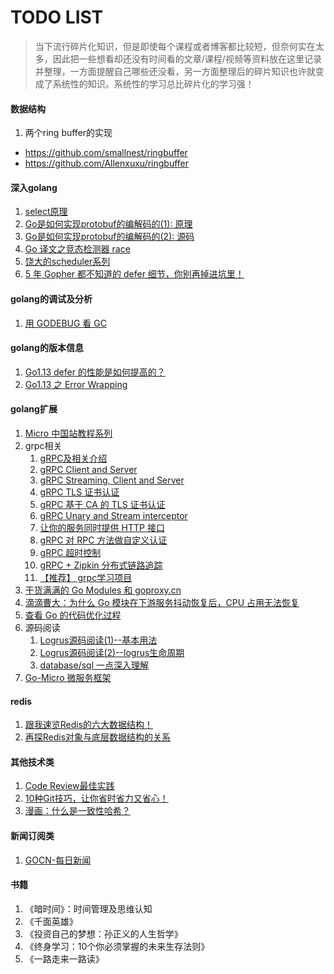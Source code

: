 # TODO LIST

> 当下流行碎片化知识，但是即使每个课程或者博客都比较短，但奈何实在太多，因此把一些想看却还没有时间看的文章/课程/视频等资料放在这里记录并整理，一方面提醒自己哪些还没看，另一方面整理后的碎片知识也许就变成了系统性的知识。系统性的学习总比碎片化的学习强！

#### 数据结构
1. 两个ring buffer的实现
  - https://github.com/smallnest/ringbuffer
  - https://github.com/Allenxuxu/ringbuffer

#### 深入golang
1. [select原理](https://mp.weixin.qq.com/s?__biz=MzUzMjk0ODI0OA==&mid=2247483732&idx=1&sn=7eca3285276f9e7614ac20ae08805b5a&chksm=faaa3523cdddbc35bb992c3bc3b1608f7cfebf3ce43401f0df4e87effdf58193cd2c6653b1d5&mpshare=1&scene=24&srcid=0904jYtswBdcxmrNeI8GKdKH&sharer_sharetime=1567532080258&sharer_shareid=f5e47e146b50b09fca018057d1452bcd&key=e569ae84dd481d07f85a13fefd00aa8a52f7c57c85f327e2a5f88ace4fa309f865ad0a53ea996bc3270566204fca7f50d9987f033192a92edd39d1d311543542fd6819c43522cd032d5c981d9ce2dec6&ascene=14&uin=MjEwMjA3MTA2NQ%3D%3D&devicetype=Windows+10&version=62060834&lang=zh_CN&pass_ticket=R7gtyq4ShZYwJgyj%2FYXaxsLmh40yuZ9uIZiA3hVA%2BZv0MfrGmFjE%2F1YakT1725DU)
2. [Go是如何实现protobuf的编解码的(1): 原理](https://mp.weixin.qq.com/s?__biz=Mzg3MTA0NDQ1OQ==&mid=2247483962&idx=1&sn=cd099a59b3e2ed2d3b703d22c342420d&chksm=ce85c63ef9f24f2840f5f2682c9f720a20c0bd3c1364ac26d73b6f0a14828ff64bce13c87649&mpshare=1&scene=1&srcid=&sharer_sharetime=1567830487273&sharer_shareid=809f56b7015080ad6ccaa86b44668d0d&key=cf5b62dfad07411d207b9060dfcc28571b5bf34a47fd24f5dbb50b242952bcd6e8d3decab044e76bd70dcb67626817e8e935fe0aad36bc969423a379e58f320e3c2cc5d006943b97d310bf65be27de11&ascene=14&uin=MjEwMjA3MTA2NQ%3D%3D&devicetype=Windows+10&version=62060834&lang=zh_CN&pass_ticket=MnJEMkpzTMy9OiVp7GaTUeMpO1xyBThSfzBpdiUHQxLkK2vHGYgCtxxwKY2gwcnl)
3. [Go是如何实现protobuf的编解码的(2): 源码](https://mp.weixin.qq.com/s?__biz=Mzg3MTA0NDQ1OQ==&mid=2247483967&idx=1&sn=66795ed9221aa068e7d22965a2d65c80&chksm=ce85c63bf9f24f2dbdaa3d542be65db804c1ba10344c0d096bfef1053176b47af0a3c86745e2&mpshare=1&scene=1&srcid=&sharer_sharetime=1567904168255&sharer_shareid=d4327b643a49d77dba82ac9630233b4f&key=2bbffe7bbfb7d31b5af464700b4977b5a6f4306ca79488ff25fc9471e95a1659cf3283f54f48db96b75ee1a18cae8da7a321678e25d1154d498b80511fdff54a78c424724eb335a32414760396be6809&ascene=1&uin=MjEwMjA3MTA2NQ%3D%3D&devicetype=Windows+10&version=62060834&lang=zh_CN&pass_ticket=8WUrobpuNrPfm7HKsv6WrWfNSgJJZSezzge9EW%2Fpe6px7oD6QI4EuXBlCUpglQQ2)
3. [Go 译文之竞态检测器 race](https://mp.weixin.qq.com/s?__biz=MzI0MzE2NTY2MA==&mid=2649940632&idx=1&sn=bcb0bbfe92f47c567799516259cb1d59&chksm=f177722bc600fb3d9c388677d0343c5ed20b61f8ea9e3546af7a62f5e8b07ab10f0326997f94&mpshare=1&scene=24&srcid=&sharer_sharetime=1567775932262&sharer_shareid=f5e47e146b50b09fca018057d1452bcd&key=d67a32a1db8c2139adf8601428cd8cd514fee89cb39316c3b7ced4c34060d9934bf4fbd4983f8881722cbe7751a136d1dae8cccc5c4032eebeb488a2e206a7ee115f60ce809e607006523e004a3873f1&ascene=14&uin=MjEwMjA3MTA2NQ%3D%3D&devicetype=Windows+10&version=62060834&lang=zh_CN&pass_ticket=MnJEMkpzTMy9OiVp7GaTUeMpO1xyBThSfzBpdiUHQxLkK2vHGYgCtxxwKY2gwcnl)
4. [饶大的scheduler系列](https://mp.weixin.qq.com/s?__biz=MjM5MDUwNTQwMQ==&mid=2257483897&idx=1&sn=03a195cdcbaaa57bc1950e0d8b565e7d&chksm=a53918af924e91b963d694925ae502450d49d68e8a9d3459294302557e2ed0a027b42ae20b7c&mpshare=1&scene=1&srcid=&sharer_sharetime=1567388640887&sharer_shareid=4317d953c0b80e400bcd56fdb955a3af&key=d67a32a1db8c21395e5534907e4e35b9a90d6b84ae38ff0ea33982b5f81e09ddf30240a50103266c4b9c8843d8362e2238f00964e6f84a892d813619d221df87e14b6fb451c5de255fdf21e88ea84d6c&ascene=1&uin=MjEwMjA3MTA2NQ%3D%3D&devicetype=Windows+10&version=62060834&lang=zh_CN&pass_ticket=MnJEMkpzTMy9OiVp7GaTUeMpO1xyBThSfzBpdiUHQxLkK2vHGYgCtxxwKY2gwcnl)
5. [5 年 Gopher 都不知道的 defer 细节，你别再掉进坑里！](https://mp.weixin.qq.com/s?__biz=MzI2MDA1MTcxMg==&mid=2648466918&idx=2&sn=151a8135f22563b7b97bf01ff480497b&chksm=f2474389c530ca9f3dc2ae1124e4e5ed3db4c45096924265bccfcb8908a829b9207b0dd26047&mpshare=1&scene=1&srcid=&sharer_sharetime=1568076039505&sharer_shareid=aabf407a53b68b7378a4b2b1c206899e&key=cf5b62dfad07411d2b972e8a26a51f4eb9177b50b67b494fe72f78208346633a078c4ae4b7d0f991669dda93b4ad14b472c227bf7c589f7afe1e467c6ac1aee03d3a85d6c37ed5dc1cea448970c6d041&ascene=14&uin=MjEwMjA3MTA2NQ%3D%3D&devicetype=Windows+10&version=62060834&lang=zh_CN&pass_ticket=H7vHrl0oPGzlWUNHrC2S96YOphNs%2BuM79UwJjNfT04LcGzrnfUZa%2FZk7O3Scj9%2Fz)

#### golang的调试及分析
1. [用 GODEBUG 看 GC](https://mp.weixin.qq.com/s?__biz=MzU3Mzk5OTk1OQ==&mid=2247483679&idx=1&sn=aac06a80e7b469bedfff3e1b51e25d41&chksm=fd385f27ca4fd631161229e61b4e34e55b14e47a342d312ae5d906e55f13155fea910dfad9a2&mpshare=1&scene=1&srcid=&sharer_sharetime=1567347172289&sharer_shareid=809f56b7015080ad6ccaa86b44668d0d#rd)

#### golang的版本信息
1. [Go1.13 defer 的性能是如何提高的？](https://mp.weixin.qq.com/s?__biz=MzU3Mzk5OTk1OQ==&mid=2247483707&idx=1&sn=9e13518823310cb79d540383e93e8bc8&chksm=fd385f03ca4fd615a9c06d2b61864cc91ab3071767e46116203f31888ffb3cf6980bed45f918&mpshare=1&scene=1&srcid=&sharer_sharetime=1567836859547&sharer_shareid=809f56b7015080ad6ccaa86b44668d0d&key=8808a99ca3b21607ecf26b5ccbc79071041e148034efcf59ca04faaa6505080e10d64d58410f62477dce89013dcb3243e439e89716282ea19777c5c67f2b1e030523b4b519765141729a05f4a2881849&ascene=1&uin=MjEwMjA3MTA2NQ%3D%3D&devicetype=Windows+10&version=62060834&lang=zh_CN&pass_ticket=MnJEMkpzTMy9OiVp7GaTUeMpO1xyBThSfzBpdiUHQxLkK2vHGYgCtxxwKY2gwcnl)
2. [Go1.13 之 Error Wrapping](https://mp.weixin.qq.com/s?__biz=MzIyMTY3NDI3Ng==&mid=2247483704&idx=1&sn=5edacc953d72da750b482cdcec200673&chksm=e8386f73df4fe66528495c6378af99175b6a55a36fa7260cb2fbba0820cf6561f08fd01aa80a&mpshare=1&scene=1&srcid=&sharer_sharetime=1567748010592&sharer_shareid=f5e47e146b50b09fca018057d1452bcd&key=cf5b62dfad07411d05d4b111d75b276649bd0a16d58a75adea97bd78c9e938c490cbae7b0120f4b4db8b618f95cda7e8785abec74a8997084a4c0cfaa62ce2c58e21fffdaeb7e3ef8f6eb0e5550e422b&ascene=1&uin=MjEwMjA3MTA2NQ%3D%3D&devicetype=Windows+10&version=62060834&lang=zh_CN&pass_ticket=MnJEMkpzTMy9OiVp7GaTUeMpO1xyBThSfzBpdiUHQxLkK2vHGYgCtxxwKY2gwcnl)

#### golang扩展
1. [Micro 中国站教程系列](https://github.com/micro-in-cn/tutorials)
2. grpc相关
    1. [gRPC及相关介绍](https://mp.weixin.qq.com/s/qrKXRri3OcKPAfsxzPxVgA)
    2. [gRPC Client and Server](https://mp.weixin.qq.com/s/zfOmQH7yNCtR8D3Uj8qFEw)
    3. [gRPC Streaming, Client and Server](https://mp.weixin.qq.com/s/4HqHyRHb-uN7-I4_15lC1g)
    3. [gRPC TLS 证书认证](https://mp.weixin.qq.com/s/UUUoX-WlhOxmSqJOBczajg)
    3. [gRPC 基于 CA 的 TLS 证书认证](https://mp.weixin.qq.com/s/gbaYe9X7FKTg-Fn-JTFKqQ)
    3. [gRPC Unary and Stream interceptor](https://mp.weixin.qq.com/s/ahxXBmpA9yCD9vFp0SslSg)
    3. [让你的服务同时提供 HTTP 接口](https://mp.weixin.qq.com/s/XgfpZQNriVl3Yr5ZRpvLfg)
    4. [gRPC 对 RPC 方法做自定义认证](https://mp.weixin.qq.com/s?__biz=MzAwNzEzNDMyNg==&mid=2247483743&idx=1&sn=84e1d5950bfee189f76a02bb249fedd4&chksm=9b038c46ac7405507736577c09278f791f27d687c1382ed8576b1ef231866082a2ecc8d02b24&mpshare=1&scene=1&srcid=&sharer_sharetime=1570724785550&sharer_shareid=f5e47e146b50b09fca018057d1452bcd&key=8808a99ca3b21607e8fc5e4712c78f0da886cc52117a0423bef7348dfc10ec4a45102a4fb426f31935243368af2c6412465a71b53d5ca454498d98a04a380809749034fc0e6b78b8b652bfcab048a1cb&ascene=1&uin=MjEwMjA3MTA2NQ%3D%3D&devicetype=Windows+10&version=62060833&lang=zh_CN&pass_ticket=9NB6ikjVZBj0fBC38cvWzKUqK8y97u%2FOnvkwcAHDzR%2FIirdR%2B4LEBsgOgIWb8QYR)
    5. [gRPC 超时控制](https://mp.weixin.qq.com/s?__biz=MzAwNzEzNDMyNg==&mid=2247483743&idx=2&sn=3f3d3648a93ec5a20595f2408f721994&chksm=9b038c46ac740550247ebe24272ba9d17fb91582b01356e8bb98f6b2af033e0c2102437ae488&mpshare=1&scene=1&srcid=&sharer_sharetime=1570724793757&sharer_shareid=f5e47e146b50b09fca018057d1452bcd&key=8808a99ca3b216077d7f3eea3116e390d5f7a999db95ab58db1e489102d7652a84e9c84eeddfed9a166a574a2cd168d605c43991f566e16d783a55b537824879f2a4466678de1a49347e49f4607b2f0e&ascene=1&uin=MjEwMjA3MTA2NQ%3D%3D&devicetype=Windows+10&version=62060833&lang=zh_CN&pass_ticket=9NB6ikjVZBj0fBC38cvWzKUqK8y97u%2FOnvkwcAHDzR%2FIirdR%2B4LEBsgOgIWb8QYR)
    6. [gRPC + Zipkin 分布式链路追踪](https://mp.weixin.qq.com/s?__biz=MzAwNzEzNDMyNg==&mid=2247483743&idx=3&sn=ae8da20c3b50ab1e36dde5032f7a5697&chksm=9b038c46ac74055084252ab681372c1a42e1e9bfec52d5bc78daa7b67aaa8d6a3ad07c163d14&mpshare=1&scene=1&srcid=&sharer_sharetime=1570724800707&sharer_shareid=f5e47e146b50b09fca018057d1452bcd&key=b97804376b1264afeba2f0554af1084b233b7d754a768e6f94f62e414461ad45f1e77597eca99dac982283c777da04ef154f1512505764b091b369ed7dfb17790fa1adf27b9e2d2ee1ae9f90b3f970bc&ascene=1&uin=MjEwMjA3MTA2NQ%3D%3D&devicetype=Windows+10&version=62060833&lang=zh_CN&pass_ticket=9NB6ikjVZBj0fBC38cvWzKUqK8y97u%2FOnvkwcAHDzR%2FIirdR%2B4LEBsgOgIWb8QYR)
    7. [【推荐】 grpc学习项目](https://github.com/developer-learning/night-reading-go/issues/477)
3. [干货满满的 Go Modules 和 goproxy.cn](https://mp.weixin.qq.com/s/AsdCDodxZFxs2SkhSwOvpg)
4. [滴滴曹大：为什么 Go 模块在下游服务抖动恢复后，CPU 占用无法恢复](https://mp.weixin.qq.com/s/g-qpdwTj4H4cLwVUnYySfQ)
5. [查看 Go 的代码优化过程](http://xargin.com/go-compiler-opt/)
6. 源码阅读
    1. [Logrus源码阅读(1)--基本用法](https://mp.weixin.qq.com/s/bFfJ4Ip726HrM32jXmMIcw)
    1. [Logrus源码阅读(2)--logrus生命周期](https://mp.weixin.qq.com/s/jBs26-K60oodMOJ2Q439OA)
    2. [database/sql 一点深入理解](https://michaelyou.github.io/2018/03/30/database-sql-%E4%B8%80%E7%82%B9%E6%B7%B1%E5%85%A5%E7%90%86%E8%A7%A3/)
7. [Go-Micro 微服务框架](https://github.com/developer-learning/night-reading-go/issues/457)
#### redis
1. [跟我速览Redis的六大数据结构！](https://mp.weixin.qq.com/s?__biz=MzU4NzkzOTQwNQ==&mid=2247483671&idx=1&sn=7f8b23127ff11dc0563b04b2f792567d&chksm=fde52a35ca92a3234e326b5b8d46ddc0e3edafd7cf3bd406db44d1f16ea30c726ded4b1ac60c&mpshare=1&scene=1&srcid=&sharer_sharetime=1569038561189&sharer_shareid=432a9c12c6e933b28040c556b91caa5c&key=8808a99ca3b216073ed531805231fac35e41cae4d7f0ead9f5533d058095bdd9625f4cf9e9842a734b6ab9f1311cca757b2bd31fcc63a4b0f9fc368898fd260f7777960b1374b9d6cec6cd8f3448f3df&ascene=14&uin=MjEwMjA3MTA2NQ%3D%3D&devicetype=Windows+10&version=62060739&lang=zh_CN&pass_ticket=j76z26tVYd%2Bn7NpexuzzRekCddGw5MKDDqkXpUXDudb0OrZb%2FgocF9rp4l%2Bvo%2Bhr)
2. [再探Redis对象与底层数据结构的关系](https://mp.weixin.qq.com/s?__biz=MzU4NzkzOTQwNQ==&mid=2247483691&idx=1&sn=e7a9bef58b7dc73e4a68cf64a3b80560&chksm=fde52a09ca92a31f45d3f7f989e45dc6e4f8c0738be0b5f5719d757b69ba1cf880ae3367d10f&mpshare=1&scene=1&srcid=&sharer_sharetime=1569667708429&sharer_shareid=432a9c12c6e933b28040c556b91caa5c&key=b97804376b1264af76d679e2ccbd689f2958c2e3d705774b95c8dd09ac412e94e318fa9e530cf0a7c2775a1d3d28185615d2609ffab713f1a53126422a953334f4a6ca24df18dde7829f3699a61e63ab&ascene=1&uin=MjEwMjA3MTA2NQ%3D%3D&devicetype=Windows+10&version=62060833&lang=zh_CN&pass_ticket=9NB6ikjVZBj0fBC38cvWzKUqK8y97u%2FOnvkwcAHDzR%2FIirdR%2B4LEBsgOgIWb8QYR)
#### 其他技术类
1. [Code Review最佳实践](https://mp.weixin.qq.com/s?__biz=MzI1NDQ3MjQxNA==&mid=2247489898&idx=1&sn=5c5e41a0f695649046de3db1b1810df5&chksm=e9c5e0dbdeb269cd52f798c675f58295ad0f632283c0fb07db4140949c72796deed7dfe7d434&mpshare=1&scene=1&srcid=&sharer_sharetime=1567063039500&sharer_shareid=f5e47e146b50b09fca018057d1452bcd&key=d67a32a1db8c2139ca9471bce8b2f4df4d78fdfa9be1742899f74bdc05305e0af1355e64adec8c5a1c558566f68274f960e56dd24afb5d0a71e3f6759493e674dac5fa5167d8af81708fbf437cc079f6&ascene=1&uin=MjEwMjA3MTA2NQ%3D%3D&devicetype=Windows+10&version=62060834&lang=zh_CN&pass_ticket=MnJEMkpzTMy9OiVp7GaTUeMpO1xyBThSfzBpdiUHQxLkK2vHGYgCtxxwKY2gwcnl)
2. [10种Git技巧，让你省时省力又省心！](https://mp.weixin.qq.com/s?__biz=MzIxODM4MjA5MA==&mid=2247490747&idx=1&sn=659415dda67813229d9e22ea6f3feb3a&chksm=97ea36dea09dbfc8403ac08354fc2e424d129535514b3d5e5437cf09066b32967ef0221f43bb&mpshare=1&scene=1&srcid=&sharer_sharetime=1567925170115&sharer_shareid=f5e47e146b50b09fca018057d1452bcd&key=cf5b62dfad07411d5f8f76a8b4d067fadac9a4500e3dcd5b96ddb9d58c7f9c344ec6d04a70566d51d0884217869202f51904a7136f8a80183cb8dd6b5a8e2f64b41b7388b49772c5f99de2eecc5d12a7&ascene=1&uin=MjEwMjA3MTA2NQ%3D%3D&devicetype=Windows+10&version=62060834&lang=zh_CN&pass_ticket=8WUrobpuNrPfm7HKsv6WrWfNSgJJZSezzge9EW%2Fpe6px7oD6QI4EuXBlCUpglQQ2)
3. [漫画：什么是一致性哈希？](https://mp.weixin.qq.com/s?__biz=MzIxMjE5MTE1Nw==&mid=2653191083&idx=1&sn=c68c8bb7e18c4d46b85666be10e9ef50&chksm=8c990971bbee80675b6cd0ac3c2c17546cd434c3636616e559ca5cf10d1815c3aed24bfd3c83&mpshare=1&scene=1&srcid=0922wXVZ3JY6uXV3yQLvRlt7&sharer_sharetime=1569117516204&sharer_shareid=db545659f468f617db52f332af2d0589&key=e16964c072f0d5a75ad434b3239683735351002310d123ac126c851e95b7c64df543a65a758d6c11847d20abf31e49fb88aa2349e1b84bd058b94f84b092d11b146a0c0ec1123793800b7bbbbaf1648a&ascene=14&uin=MjEwMjA3MTA2NQ%3D%3D&devicetype=Windows+10&version=62060739&lang=zh_CN&pass_ticket=j76z26tVYd%2Bn7NpexuzzRekCddGw5MKDDqkXpUXDudb0OrZb%2FgocF9rp4l%2Bvo%2Bhr)

#### 新闻订阅类

1. [GOCN-每日新闻](https://gocn.vip/topic/%E6%AF%8F%E6%97%A5%E6%96%B0%E9%97%BB)

#### 书籍
1. 《暗时间》：时间管理及思维认知
2. 《千面英雄》
3. 《投资自己的梦想：孙正义的人生哲学》
4. 《终身学习：10个你必须掌握的未来生存法则》
5. 《一路走来一路读》

